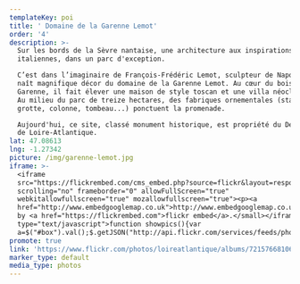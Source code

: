 ```yaml
---
templateKey: poi
title: ' Domaine de la Garenne Lemot'
order: '4'
description: >-
  Sur les bords de la Sèvre nantaise, une architecture aux inspirations
  italiennes, dans un parc d'exception. 

  C’est dans l’imaginaire de François-Frédéric Lemot, sculpteur de Napoléon, que
  naît magnifique décor du domaine de la Garenne Lemot. Au cœur du bois de la
  Garenne, il fait élever une maison de style toscan et une villa néoclassique.
  Au milieu du parc de treize hectares, des fabriques ornementales (statues,
  grotte, colonne, tombeau...) ponctuent la promenade. 

  Aujourd'hui, ce site, classé monument historique, est propriété du Département
  de Loire-Atlantique.
lat: 47.08613
lng: -1.27342
picture: /img/garenne-lemot.jpg
iframe: >-
  <iframe
  src="https://flickrembed.com/cms_embed.php?source=flickr&layout=responsive&input=72157668106486357&sort=0&by=album&theme=default&scale=fill&limit=10&skin=default&autoplay=true"
  scrolling="no" frameborder="0" allowFullScreen="true"
  webkitallowfullscreen="true" mozallowfullscreen="true"><p><a 
  href="http://www.embedgooglemap.co.uk">http://www.embedgooglemap.co.uk/</a></p><small>Powered
  by <a href="https://flickrembed.com">flickr embed</a>.</small></iframe><script
  type="text/javascript">function showpics(){var
  a=$("#box").val();$.getJSON("http://api.flickr.com/services/feeds/photos_public.gne?tags="+a+"&tagmode=any&format=json&jsoncallback=?",function(a){$("#images").hide().html(a).fadeIn("fast"),$.each(a.items,function(a,e){$("<img/>").attr("src",e.media.m).appendTo("#images")})})}</script>
promote: true
link: 'https://www.flickr.com/photos/loireatlantique/albums/72157668106486357'
marker_type: default
media_type: photos
---
```


